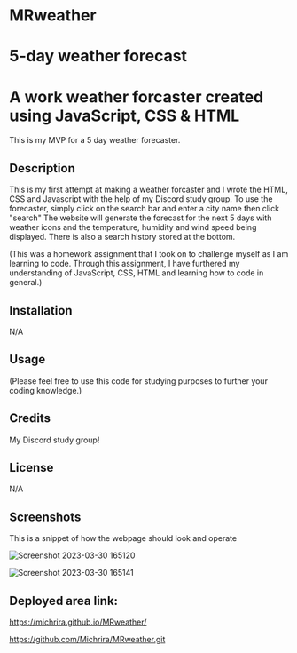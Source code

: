 # MRweather

# 5-day weather forecast

# A work weather forcaster created using JavaScript, CSS & HTML

This is my MVP for a 5 day weather forecaster.

## Description 

This is my first attempt at making a weather forcaster and I wrote the HTML, CSS and Javascript with the help of my Discord study group. To use the forecaster, simply click on the search bar and enter a city name then click "search" The website will generate the forecast for the next 5 days with weather icons and the temperature, humidity and wind speed being displayed. There is also a search history stored at the bottom. 

(This was a homework assignment that I took on to challenge myself as I am learning to code. Through this assignment, I have furthered my understanding of JavaScript, CSS, HTML and learning how to code in general.)

## Installation

N/A

## Usage

(Please feel free to use this code for studying purposes to further your coding knowledge.)

## Credits

My Discord study group!

## License

N/A

## Screenshots 

This is a snippet of how the webpage should look and operate 

![Screenshot 2023-03-30 165120](https://user-images.githubusercontent.com/126362926/228989500-db3bb39b-4450-4957-a6b2-620cb6b8fd36.png)

![Screenshot 2023-03-30 165141](https://user-images.githubusercontent.com/126362926/228989506-7d81ce3e-9dbb-4ff9-8f58-b9eeb0e7fef5.png)



## Deployed area link:

https://michrira.github.io/MRweather/

https://github.com/Michrira/MRweather.git